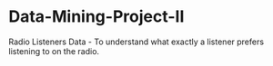 # Data-Mining-Project-II
Radio Listeners Data - To understand what exactly a listener prefers listening to on the radio. 
